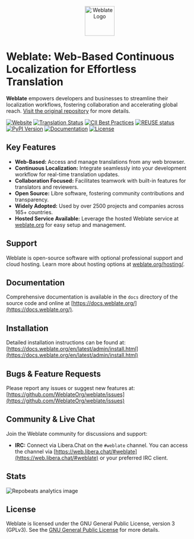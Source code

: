 <div align="center">
  <a href="https://weblate.org/">
    <img src="https://s.weblate.org/cdn/Logo-Darktext-borders.png" alt="Weblate Logo" height="80">
  </a>
</div>

# Weblate: Web-Based Continuous Localization for Effortless Translation

**Weblate** empowers developers and businesses to streamline their localization workflows, fostering collaboration and accelerating global reach.  [Visit the original repository](https://github.com/WeblateOrg/weblate) for more details.

[![Website](https://img.shields.io/badge/website-weblate.org-blue.svg)](https://weblate.org/)
[![Translation Status](https://hosted.weblate.org/widget/weblate/svg-badge.svg)](https://hosted.weblate.org/engage/weblate/)
[![CII Best Practices](https://www.bestpractices.dev/projects/552/badge)](https://www.bestpractices.dev/en/projects/552)
[![REUSE status](https://api.reuse.software/badge/github.com/WeblateOrg/weblate)](https://api.reuse.software/info/github.com/WeblateOrg/weblate)
[![PyPI Version](https://img.shields.io/pypi/v/weblate.svg)](https://pypi.org/project/Weblate/)
[![Documentation](https://readthedocs.org/projects/weblate/badge/)](https://docs.weblate.org/)
[![License](https://img.shields.io/github/license/WeblateOrg/weblate.svg)](https://github.com/WeblateOrg/weblate/blob/main/COPYING)

## Key Features

*   **Web-Based:** Access and manage translations from any web browser.
*   **Continuous Localization:** Integrate seamlessly into your development workflow for real-time translation updates.
*   **Collaboration Focused:** Facilitates teamwork with built-in features for translators and reviewers.
*   **Open Source:** Libre software, fostering community contributions and transparency.
*   **Widely Adopted:** Used by over 2500 projects and companies across 165+ countries.
*   **Hosted Service Available:**  Leverage the hosted Weblate service at [weblate.org](https://weblate.org/) for easy setup and management.

## Support

Weblate is open-source software with optional professional support and cloud hosting.  Learn more about hosting options at [weblate.org/hosting/](https://weblate.org/hosting/).

## Documentation

Comprehensive documentation is available in the `docs` directory of the source code and online at [https://docs.weblate.org/](https://docs.weblate.org/).

## Installation

Detailed installation instructions can be found at: [https://docs.weblate.org/en/latest/admin/install.html](https://docs.weblate.org/en/latest/admin/install.html)

## Bugs & Feature Requests

Please report any issues or suggest new features at: [https://github.com/WeblateOrg/weblate/issues](https://github.com/WeblateOrg/weblate/issues)

## Community & Live Chat

Join the Weblate community for discussions and support:

*   **IRC:**  Connect via Libera.Chat on the `#weblate` channel. You can access the channel via [https://web.libera.chat/#weblate](https://web.libera.chat/#weblate) or your preferred IRC client.

## Stats

<img src="https://repobeats.axiom.co/api/embed/e0cfcc1b19f13f78669d3a93ca26b59974faaa22.svg" alt="Repobeats analytics image">

## License

Weblate is licensed under the GNU General Public License, version 3 (GPLv3).  See the [GNU General Public License](https://www.gnu.org/licenses/gpl-3.0.html) for more details.